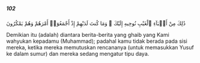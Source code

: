 ##### 102

<span class="ayah">ذَٰلِكَ مِنْ أَنۢبَآءِ ٱلْغَيْبِ نُوحِيهِ إِلَيْكَ ۖ وَمَا كُنتَ لَدَيْهِمْ إِذْ أَجْمَعُوٓا۟ أَمْرَهُمْ وَهُمْ يَمْكُرُونَ</span>

<span class="ayah_translation">Demikian itu (adalah) diantara berita-berita yang ghaib yang Kami wahyukan kepadamu (Muhammad); padahal kamu tidak berada pada sisi mereka, ketika mereka memutuskan rencananya (untuk memasukkan Yusuf ke dalam sumur) dan mereka sedang mengatur tipu daya.</span>
